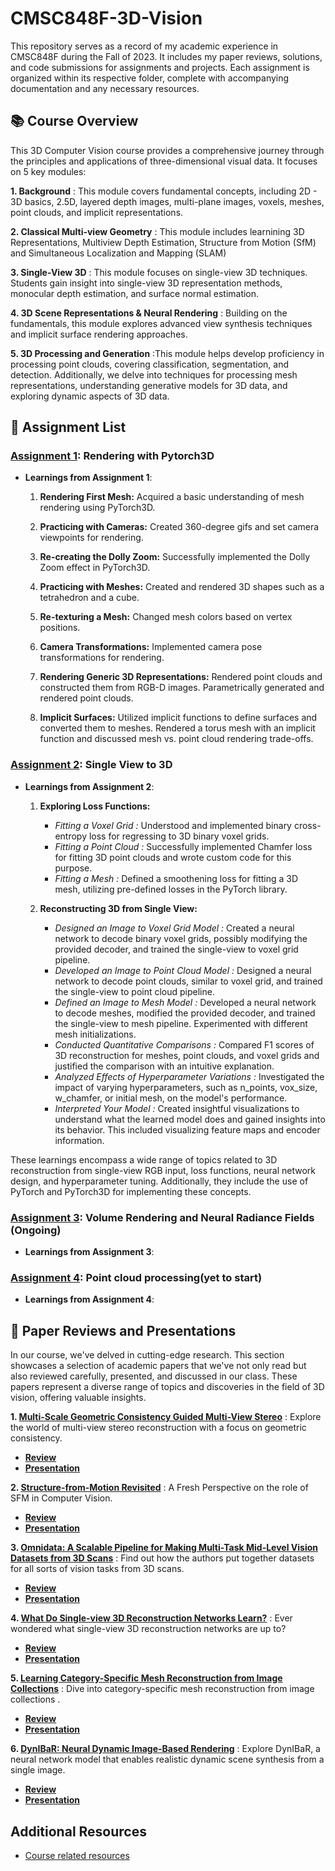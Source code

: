 # CMSC848F-3D-Vision
This repository serves as a record of my academic experience in CMSC848F during the Fall of 2023. It includes my paper reviews, solutions, and code submissions for assignments and projects. Each assignment is organized within its respective folder, complete with accompanying documentation and any necessary resources.

## 📚 Course Overview
This 3D Computer Vision course provides a comprehensive journey through the principles and applications of three-dimensional visual data. It focuses on 5 key modules:
 
 **1. Background** : This module covers fundamental concepts, including 2D - 3D basics, 2.5D, layered depth images, multi-plane images, voxels, meshes, point clouds, and implicit representations.
 
 **2. Classical Multi-view Geometry** : This module includes learnining 	3D Representations, Multiview Depth Estimation, Structure from Motion (SfM) and Simultaneous Localization and Mapping (SLAM)
 
 **3. Single-View 3D** : This module focuses on single-view 3D techniques. Students gain insight into single-view 3D representation methods, monocular depth estimation, and surface normal estimation.
 
 **4. 3D Scene Representations & Neural Rendering** : Building on the fundamentals, this module explores advanced view synthesis techniques and implicit surface rendering approaches.
 
 **5. 3D Processing and Generation** :This module helps develop proficiency in processing point clouds, covering classification, segmentation, and detection. Additionally, we delve into techniques for processing mesh representations, understanding generative models for 3D data, and exploring dynamic aspects of 3D data.

## 📄 Assignment List
### [Assignment 1](https://github.com/Rishikesh-Jadhav/CMSC848F-3D-Vision/tree/main/Assignment1): Rendering with Pytorch3D

- **Learnings from Assignment 1**:

  1. __Rendering First Mesh:__ Acquired a basic understanding of mesh rendering using PyTorch3D.

  2. __Practicing with Cameras:__ Created 360-degree gifs and set camera viewpoints for rendering.

  3. __Re-creating the Dolly Zoom:__ Successfully implemented the Dolly Zoom effect in PyTorch3D.

  4. __Practicing with Meshes:__ Created and rendered 3D shapes such as a tetrahedron and a cube.

  5. __Re-texturing a Mesh:__ Changed mesh colors based on vertex positions.

  6. __Camera Transformations:__  Implemented camera pose transformations for rendering.

  7. __Rendering Generic 3D Representations:__ Rendered point clouds and constructed them from RGB-D images. Parametrically generated and rendered point clouds.
   
  8. __Implicit Surfaces:__ Utilized implicit functions to define surfaces and converted them to meshes. Rendered a torus mesh with an implicit function and discussed mesh vs. point cloud rendering trade-offs.
  
### [Assignment 2](https://github.com/Rishikesh-Jadhav/CMSC848F-3D-Vision/tree/main/Assignment2):  Single View to 3D

- **Learnings from Assignment 2**:

  1. __Exploring Loss Functions:__
     - *Fitting a Voxel Grid :* Understood and implemented binary cross-entropy loss for regressing to 3D binary voxel grids.
     - *Fitting a Point Cloud :* Successfully implemented Chamfer loss for fitting 3D point clouds and wrote custom code for this purpose.
     - *Fitting a Mesh :*  Defined a smoothening loss for fitting a 3D mesh, utilizing pre-defined losses in the PyTorch library.
       
  2. __Reconstructing 3D from Single View:__
     - *Designed an Image to Voxel Grid Model :* Created a neural network to decode binary voxel grids, possibly modifying the provided decoder, and trained the single-view to voxel grid pipeline.
     - *Developed an Image to Point Cloud Model :* Designed a neural network to decode point clouds, similar to voxel grid, and trained the single-view to point cloud pipeline.
     - *Defined an Image to Mesh Model :* Developed a neural network to decode meshes, modified the provided decoder, and trained the single-view to mesh pipeline. Experimented with different mesh initializations.
     - *Conducted Quantitative Comparisons :* Compared F1 scores of 3D reconstruction for meshes, point clouds, and voxel grids and justified the comparison with an intuitive explanation.
     - *Analyzed Effects of Hyperparameter Variations :* Investigated the impact of varying hyperparameters, such as n_points, vox_size, w_chamfer, or initial mesh, on the model's performance.
     - *Interpreted Your Model :* Created insightful visualizations to understand what the learned model does and gained insights into its behavior. This included visualizing feature maps and encoder information.

These learnings encompass a wide range of topics related to 3D reconstruction from single-view RGB input, loss functions, neural network design, and hyperparameter tuning. Additionally, they include the use of PyTorch and PyTorch3D for   implementing these concepts.  
    
### [Assignment 3]():  Volume Rendering and Neural Radiance Fields (Ongoing)

- **Learnings from Assignment 3**:

### [Assignment 4](): Point cloud processing(yet to start)

- **Learnings from Assignment 4**:

## 📝 Paper Reviews and Presentations
In our course, we've delved in cutting-edge research. This section showcases a selection of academic papers that we've not only read but also reviewed carefully, presented, and discussed in our class. These papers represent a diverse range of topics and discoveries in the field of 3D vision, offering valuable insights.
 
 **1. [Multi-Scale Geometric Consistency Guided Multi-View Stereo](https://openaccess.thecvf.com/content_CVPR_2019/papers/Xu_Multi-Scale_Geometric_Consistency_Guided_Multi-View_Stereo_CVPR_2019_paper.pdf)** : Explore the world of multi-view stereo reconstruction with a focus on geometric consistency.

- **[Review](https://github.com/Rishikesh-Jadhav/CMSC848F-3D-Vision/blob/main/reviews_and_presentations/reviews/Rishikesh_group3_MVS_paper%20_review.docx.pdf)**
- **[Presentation](https://github.com/Rishikesh-Jadhav/CMSC848F-3D-Vision/blob/main/reviews_and_presentations/presentations/CMSC%20848F%20paper%20review%201.pdf)**
 
 **2. [Structure-from-Motion Revisited](https://openaccess.thecvf.com/content_cvpr_2016/papers/Schonberger_Structure-From-Motion_Revisited_CVPR_2016_paper.pdf)** : A Fresh Perspective on the role of SFM in Computer Vision.
 
 - **[Review](https://github.com/Rishikesh-Jadhav/CMSC848F-3D-Vision/blob/main/reviews_and_presentations/reviews/Rishikesh_group1_SFM_paper_review.docx.pdf)**
 - **[Presentation](https://github.com/Rishikesh-Jadhav/CMSC848F-3D-Vision/blob/main/reviews_and_presentations/presentations/SfM%20and%20SLAM%20presentation.pdf)**


 **3. [Omnidata: A Scalable Pipeline for Making Multi-Task Mid-Level Vision Datasets from 3D Scans](https://arxiv.org/abs/2110.04994)** : Find out how the authors put together datasets for all sorts of vision tasks from 3D scans.

- **[Review](https://github.com/Rishikesh-Jadhav/CMSC848F-3D-Vision/blob/main/reviews_and_presentations/reviews/Rishikesh_group6_Single-view%203D%20(2.5D)_paper_review.pdf)**
- **[Presentation](https://github.com/Rishikesh-Jadhav/CMSC848F-3D-Vision/blob/main/reviews_and_presentations/presentations/omnidata_presentation.pdf)**
  
 **4. [What Do Single-view 3D Reconstruction Networks Learn?](https://arxiv.org/abs/1905.03678)** :  Ever wondered what single-view 3D reconstruction networks are up to? 

- **[Review](https://github.com/Rishikesh-Jadhav/CMSC848F-3D-Vision/blob/main/reviews_and_presentations/reviews/Rishikesh_paper4_review.pdf)**
- **[Presentation](https://github.com/Rishikesh-Jadhav/CMSC848F-3D-Vision/blob/main/reviews_and_presentations/presentations/What%20Do%20Single-view%20Reconstruction%20Networks%20Learn%20presentation.pdf)**

 **5. [Learning Category-Specific Mesh Reconstruction from Image Collections](https://arxiv.org/abs/1803.07549)** :  Dive into category-specific mesh reconstruction from image collections .

- **[Review](https://github.com/Rishikesh-Jadhav/CMSC848F-3D-Vision/blob/main/reviews_and_presentations/reviews/Rishikesh_group4_Single-view%203D%20(Unsupervised)_paper_review.pdf)**
- **[Presentation](https://github.com/Rishikesh-Jadhav/CMSC848F-3D-Vision/blob/main/reviews_and_presentations/presentations/Learning%20Category-Specific%20Mesh%20Reconstruction%20from%20Image%20Collections.pdf)**

 **6. [DynIBaR: Neural Dynamic Image-Based Rendering](https://arxiv.org/abs/2211.11082)** :  Explore DynIBaR, a neural network model that enables realistic dynamic scene synthesis from a single image.
 
- **[Review](https://github.com/Rishikesh-Jadhav/CMSC848F-3D-Vision/blob/main/reviews_and_presentations/reviews/Rishikesh_group2_Multiview3D(Nerfs)_paper_review.pdf)**
- **[Presentation]()**

## Additional Resources
- [Course related resources](https://www.cs.umd.edu/class/fall2023/cmsc848f/)


